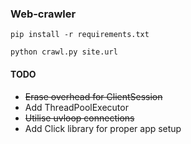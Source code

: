 ### Web-crawler

`pip install -r requirements.txt`

`python crawl.py site.url`

#### TODO

* ~~Erase overhead for ClientSession~~
* Add ThreadPoolExecutor
* ~~Utilise uvloop connections~~
* Add Click library for proper app setup
